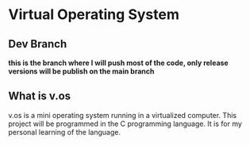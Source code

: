 # Virtual Operating System 

## Dev Branch

**this is the branch where I will push most of the code, only release versions will be publish on the main branch**

## What is v.os
v.os is a mini operating system running in a virtualized computer. This project will be programmed in the C programming language. It is for my personal learning of the language.